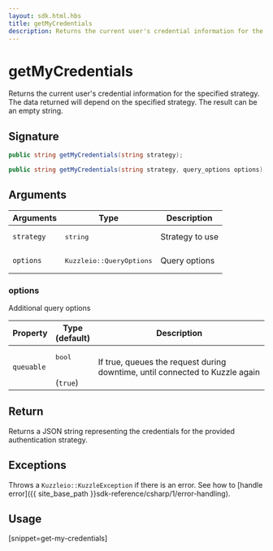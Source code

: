 ```yaml
---
layout: sdk.html.hbs
title: getMyCredentials
description: Returns the current user's credential information for the specified strategy.
---
```


# getMyCredentials

Returns the current user's credential information for the specified strategy. The data returned will depend on the specified strategy. The result can be an empty string.

## Signature

```csharp
public string getMyCredentials(string strategy);

public string getMyCredentials(string strategy, query_options options);

```

## Arguments

| Arguments    | Type    | Description | 
|--------------|---------|-------------|
| `strategy` | <pre>string</pre> | Strategy to use    |
| `options`  | <pre>Kuzzleio::QueryOptions</pre>    | Query options

### options

Additional query options

| Property     | Type<br/>(default)    | Description        | 
| ---------- | ------- | --------------------------------- | 
| `queuable` | <pre>bool</pre><br/>(`true`) | If true, queues the request during downtime, until connected to Kuzzle again |

## Return

Returns a JSON string representing the credentials for the provided authentication strategy.

## Exceptions

Throws a `Kuzzleio::KuzzleException` if there is an error. See how to [handle error]({{ site_base_path }}sdk-reference/csharp/1/error-handling).

## Usage

[snippet=get-my-credentials]
